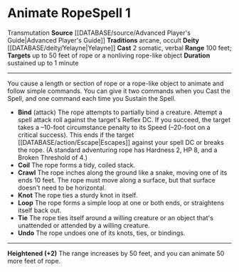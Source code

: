 ﻿---
actions: '[two-actions]'
component:
- Somatic
- Verbal
deity:
- '[[DATABASE/deity/Yelayne|Yelayne]]'
duration: sustained up to 1 minute
heighten: '+2'
heighten_level: 1, 3, 5, 7, 9
id: '667'
level: '1'
name: Animate Rope
range: 100 feet
rarity: Common
school: Transmutation
source: '[[DATABASE/source/Advanced Player''s Guide|Advanced Player''s Guide]]'
target: up to 50 feet of rope or a nonliving rope-like object
tradition:
- Arcane
- Occult
trait:
- '[[DATABASE/trait/Transmutation|Transmutation]]'
type: Spell

---
# Animate Rope<span class="item-type">Spell 1</span>

<span class="item-trait">Transmutation</span>
**Source** [[DATABASE/source/Advanced Player's Guide|Advanced Player's Guide]] 
**Traditions** arcane, occult
**Deity** [[DATABASE/deity/Yelayne|Yelayne]]
**Cast** <span class="action-icon">2</span> somatic, verbal
**Range** 100 feet; **Targets** up to 50 feet of rope or a nonliving rope-like object
**Duration** sustained up to 1 minute

---
You cause a length or section of rope or a rope-like object to animate and follow simple commands. You can give it two commands when you Cast the Spell, and one command each time you Sustain the Spell.

* **Bind** (attack) The rope attempts to partially bind a creature. Attempt a spell attack roll against the target's Reflex DC. If you succeed, the target takes a –10-foot circumstance penalty to its Speed (–20-foot on a critical success). This ends if the target [[DATABASE/action/Escape|Escapes]] against your spell DC or breaks the rope. (A standard adventuring rope has Hardness 2, HP 8, and a Broken Threshold of 4.)
* **Coil** The rope forms a tidy, coiled stack.
* **Crawl** The rope inches along the ground like a snake, moving one of its ends 10 feet. The rope must move along a surface, but that surface doesn't need to be horizontal.
* **Knot** The rope ties a sturdy knot in itself.
* **Loop** The rope forms a simple loop at one or both ends, or straightens itself back out.
* **Tie** The rope ties itself around a willing creature or an object that's unattended or attended by a willing creature.
* **Undo** The rope undoes one of its knots, ties, or bindings.

---
**Heightened (+2)** The range increases by 50 feet, and you can animate 50 more feet of rope.